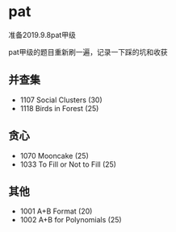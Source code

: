 # pat
准备2019.9.8pat甲级

pat甲级的题目重新刷一遍，记录一下踩的坑和收获


## 并查集
- 1107 Social Clusters (30)
- 1118 Birds in Forest (25)

## 贪心
- 1070 Mooncake (25)
- 1033 To Fill or Not to Fill (25)

## 其他
- 1001 A+B Format (20)
- 1002 A+B for Polynomials (25)
